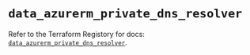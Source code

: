 # `data_azurerm_private_dns_resolver`

Refer to the Terraform Registory for docs: [`data_azurerm_private_dns_resolver`](https://registry.terraform.io/providers/hashicorp/azurerm/3.54.0/docs/data-sources/private_dns_resolver).
